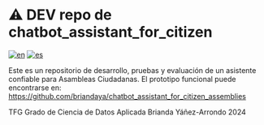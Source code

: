 # ⚠️ DEV repo de chatbot_assistant_for_citizen
[![en](https://img.shields.io/badge/lang-en-blue.svg)](https://github.com/briandaya/dev_chatbot_assistant_for_citizen_assemblies/blob/main/README.md)
[![es](https://img.shields.io/badge/lang-es-red.svg)](https://github.com/briandaya/dev_chatbot_assistant_for_citizen_assemblies/blob/main/README.es.md)

Este es un repositorio de desarrollo, pruebas y evaluación de un asistente confiable para Asambleas Ciudadanas.
El prototipo funcional puede encontrarse en: https://github.com/briandaya/chatbot_assistant_for_citizen_assemblies

TFG Grado de Ciencia de Datos Aplicada
Brianda Yáñez-Arrondo 2024
